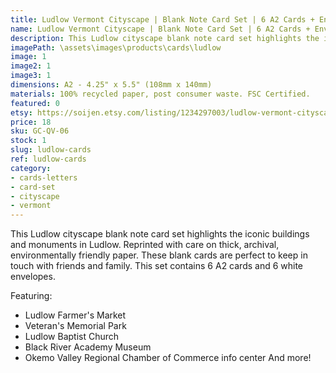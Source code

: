 ```yaml
---
title: Ludlow Vermont Cityscape | Blank Note Card Set | 6 A2 Cards + Envelopes
name: Ludlow Vermont Cityscape | Blank Note Card Set | 6 A2 Cards + Envelopes
description: This Ludlow cityscape blank note card set highlights the iconic buildings and monuments in Ludlow. Reprinted with care on thick, archival, environmentally friendly paper.
imagePath: \assets\images\products\cards\ludlow
image: 1
image2: 1
image3: 1
dimensions: A2 - 4.25" x 5.5" (108mm x 140mm)
materials: 100% recycled paper, post consumer waste. FSC Certified.
featured: 0
etsy: https://soijen.etsy.com/listing/1234297003/ludlow-vermont-cityscape-blank-note-card?utm_source=Copy&utm_medium=ListingManager&utm_campaign=Share&utm_term=so.lmsm&share_time=1695260074026
price: 18
sku: GC-QV-06
stock: 1
slug: ludlow-cards
ref: ludlow-cards
category:
- cards-letters
- card-set
- cityscape
- vermont
---
```

This Ludlow cityscape blank note card set highlights the iconic buildings and monuments in Ludlow. Reprinted with care on thick, archival, environmentally friendly paper. These blank cards are perfect to keep in touch with friends and family. This set contains 6 A2 cards and 6 white envelopes.

Featuring:
- Ludlow Farmer's Market
- Veteran's Memorial Park
- Ludlow Baptist Church
- Black River Academy Museum
- Okemo Valley Regional Chamber of Commerce info center
And more!
